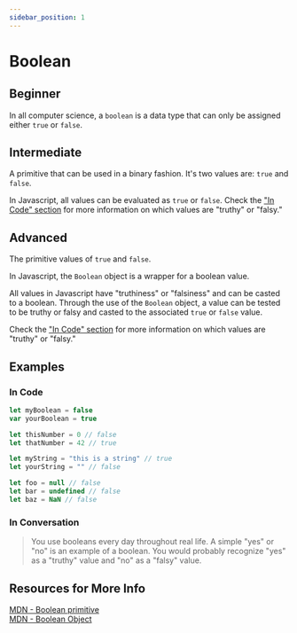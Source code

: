 ```yaml
---
sidebar_position: 1
---
```


# Boolean

## Beginner

In all computer science, a `boolean` is a data type that can only be assigned either `true` or `false`.

## Intermediate

A primitive that can be used in a binary fashion. It's two values are: `true` and `false`.

In Javascript, all values can be evaluated as `true` or `false`. Check the <a href="/docs/javascript/data-types/boolean#in-code">"In Code" section</a> for more information on which values are "truthy" or "falsy."

## Advanced

The primitive values of `true` and `false`.

In Javascript, the `Boolean` object is a wrapper for a boolean value.

All values in Javascript have "truthiness" or "falsiness" and can be casted to a boolean. Through the use of the `Boolean` object, a value can be tested to be truthy or falsy and casted to the associated `true` or `false` value.

Check the <a href="/docs/javascript/data-types/boolean#in-code">"In Code" section</a> for more information on which values are "truthy" or "falsy."

## Examples

### In Code

```js
let myBoolean = false
var yourBoolean = true

let thisNumber = 0 // false
let thatNumber = 42 // true

let myString = "this is a string" // true
let yourString = "" // false

let foo = null // false
let bar = undefined // false
let baz = NaN // false
```

### In Conversation

> You use booleans every day throughout real life. A simple "yes" or "no" is an example of a boolean. You would probably recognize "yes" as a "truthy" value and "no" as a "falsy" value.

## Resources for More Info

<div><a href="https://developer.mozilla.org/en-US/docs/Glossary/Boolean" target="_blank" rel="noopener noreferrer">MDN - Boolean primitive</a></div>

<div><a href="https://developer.mozilla.org/en-US/docs/Web/JavaScript/Reference/Global_Objects/Boolean" target="_blank" rel="noopener noreferrer">MDN - Boolean Object</a></div>

